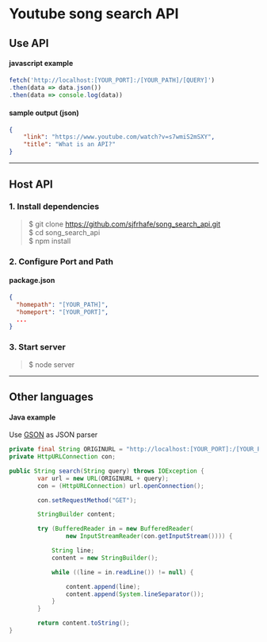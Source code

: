 # Youtube song search API

## Use API
#### javascript example
```javascript
fetch('http://localhost:[YOUR_PORT]:/[YOUR_PATH]/[QUERY]')
.then(data => data.json())
.then(data => console.log(data))
```
#### sample output (json)
```json
{
    "link": "https://www.youtube.com/watch?v=s7wmiS2mSXY",
    "title": "What is an API?"
}
```
<hr>

## Host API
### 1. Install dependencies
>$ git clone https://github.com/sjfrhafe/song_search_api.git<br>
$ cd song_search_api<br>
$ npm install
### 2. Configure Port and Path
#### package.json
```json
{
  "homepath": "[YOUR_PATH]",
  "homeport": "[YOUR_PORT]",
  ...
}
```
### 3. Start server
>$ node server

<hr>

## Other languages
#### Java example
Use [GSON](https://github.com/google/gson) as JSON parser
```java
private final String ORIGINURL = "http://localhost:[YOUR_PORT]:/[YOUR_PATH]/[QUERY]";
private HttpURLConnection con;

public String search(String query) throws IOException {
        var url = new URL(ORIGINURL + query);
        con = (HttpURLConnection) url.openConnection();

        con.setRequestMethod("GET");

        StringBuilder content;

        try (BufferedReader in = new BufferedReader(
                new InputStreamReader(con.getInputStream()))) {

            String line;
            content = new StringBuilder();

            while ((line = in.readLine()) != null) {

                content.append(line);
                content.append(System.lineSeparator());
            }
        }

        return content.toString();
}
```
